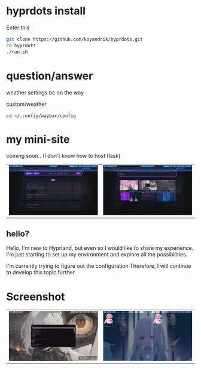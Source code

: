 # hyprdots install

Enter this

```bash
git clone https://github.com/koyandrik/hyprdots.git
cd hyprdots
./run.sh
```

# question/answer

weather settings be on the way

custom/weather

```
cd ~/.config/waybar/config

```



# my mini-site

coming soon.. (I don't know how to host flask)
<div align="center">
<table>
        <tr>
            <td><img src="Assets/3.png"></td>
            <td><img src="Assets/4.png"></td>
        </tr>
    </table>
</div>




## hello?


Hello, I'm new to Hyprland, but even so I would like to share my experience. 
I'm just starting to set up my environment and explore all the possibilities.

I'm currently trying to figure out the configuration
Therefore, I will continue to develop this topic further.


# Screenshot
<div align="center">
<table>
        <tr>
            <td><img src="Assets/1.png"></td>
            <td><img src="Assets/2.png"></td>
        </tr>
    </table>
</div>
